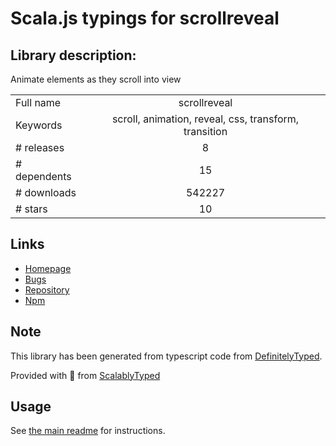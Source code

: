 
# Scala.js typings for scrollreveal


## Library description:
Animate elements as they scroll into view

|                    |                 |
| ------------------ | :-------------: |
| Full name          | scrollreveal |
| Keywords           | scroll, animation, reveal, css, transform, transition |
| # releases         | 8 |
| # dependents       | 15 |
| # downloads        | 542227 |
| # stars            | 10 |

## Links
- [Homepage](https://scrollrevealjs.org)
- [Bugs](https://github.com/jlmakes/scrollreveal/issues)
- [Repository](https://github.com/jlmakes/scrollreveal)
- [Npm](https://www.npmjs.com/package/scrollreveal)
    


## Note
This library has been generated from typescript code from [DefinitelyTyped](https://definitelytyped.org).

Provided with :purple_heart: from [ScalablyTyped](https://github.com/oyvindberg/ScalablyTyped)

## Usage
See [the main readme](../../readme.md) for instructions.


